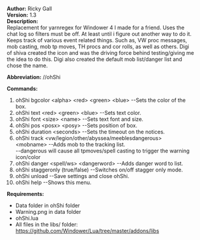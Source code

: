 **Author:** Ricky Gall  
**Version:** 1.3  
**Description:**  
Replacement for yarnregex for Windower 4 I made for a friend. Uses the chat log so filters must be off. At least until i figure out another way to do it. Keeps track of various event related things. Such as, VW proc messages, mob casting, mob tp moves, TH procs and cor rolls, as well as others. Digi of shiva created the icon and was the driving force behind testing/giving me the idea to do this. Digi also created the default mob list/danger list and chose the name.

**Abbreviation:** //ohShi

**Commands:**
 1. ohShi bgcolor &lt;alpha&gt; &lt;red&gt; &lt;green&gt; &lt;blue&gt; --Sets the color of the box.
 2. ohShi text &lt;red&gt; &lt;green&gt; &lt;blue&gt; --Sets text color.
 2. ohShi font &lt;size&gt; &lt;name&gt; --Sets text font and size.
 3. ohShi pos &lt;posx&gt; &lt;posy&gt; --Sets position of box.
 4. ohShi duration &lt;seconds&gt; --Sets the timeout on the notices.
 5. ohShi track &lt;vw/legion/other/abyssea/meeblesdangerous&gt; &lt;mobname&gt; --Adds mob to the tracking list.<br/>--dangerous will cause all tpmoves/spell casting to trigger the warning icon/color
 6. ohShi danger &lt;spell/ws&gt; &lt;dangerword&gt; --Adds danger word to list.
 7. ohShi staggeronly (true/false) --Switches on/off stagger only mode.
 8. ohShi unload --Save settings and close ohShi.
 9. ohShi help --Shows this menu.


**Requirements:**
* Data folder in ohShi folder
* Warning.png in data folder
* ohShi.lua
* All files in the libs/ folder: https://github.com/Windower/Lua/tree/master/addons/libs